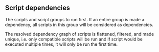 ## Script dependencies

The scripts and script groups to run first. If an entire group is made a dependency, all scripts in this group will be considered as dependencies.

The resolved dependency graph of scripts is flattened, filtered, and made unique, i.e. only compatible scripts will be run and if script would be executed multiple times, it will only be run the first time.
